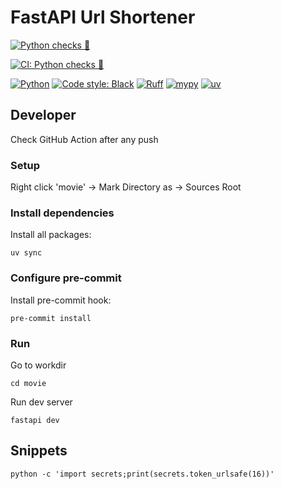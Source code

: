 # FastAPI Url Shortener

[![Python checks 🐍](https://github.com/Shoggahhh/fastapi_movie/actions/workflows/python-checks.yaml/badge.svg?branch=master)](https://github.com/Shoggahhh/fastapi_movie/actions/workflows/python-checks.yaml)

[![CI: Python checks 🐍](https://img.shields.io/github/actions/workflow/status/Shoggahhh/fastapi_movie/python-checks.yaml?branch=master&label=Python%20checks%20%F0%9F%90%8D&style=for-the-badge&logo=github)](https://github.com/Shoggahhh/fastapi_movie/actions/workflows/python-checks.yaml)

[![Python](https://img.shields.io/badge/python-3.13-3776AB?style=for-the-badge&logo=python&logoColor=white)](https://www.python.org/)
[![Code style: Black](https://img.shields.io/badge/code%20style-black-000000?style=for-the-badge)](https://github.com/psf/black)
[![Ruff](https://img.shields.io/badge/lint-ruff-F9622E?style=for-the-badge&logo=ruff&logoColor=white)](https://github.com/astral-sh/ruff)
[![mypy](https://img.shields.io/badge/types-mypy-2F74C0?style=for-the-badge&logo=mypy&logoColor=white)](https://github.com/python/mypy)
[![uv](https://img.shields.io/badge/deps%20manager-uv-222?style=for-the-badge)]([https://docs.astral.sh/uv/](https://github.com/astral-sh/uv))

## Developer

Check GitHub Action after any push

### Setup

Right click 'movie' -> Mark Directory as -> Sources Root

### Install dependencies

Install all packages:
```shell
uv sync
```

### Configure pre-commit

Install pre-commit hook:
```shell
pre-commit install
```

### Run

Go to workdir

```shell
cd movie
```

Run dev server

```shell
fastapi dev
```

## Snippets
```shell
python -c 'import secrets;print(secrets.token_urlsafe(16))'
```

